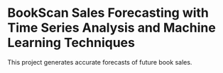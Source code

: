 # BookScan Sales Forecasting with Time Series Analysis and Machine Learning Techniques
This project generates accurate forecasts of future book sales.
